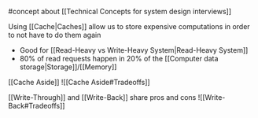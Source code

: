 #concept about [[Technical Concepts for system design interviews]]

Using [[Cache|Caches]] allow us to store expensive computations in order to not have to do them again

- Good for [[Read-Heavy vs Write-Heavy System|Read-Heavy System]]
- 80% of read requests happen in 20% of the [[Computer data storage|Storage]]/[[Memory]]

[[Cache Aside]]
![[Cache Aside#Tradeoffs]]

[[Write-Through]] and [[Write-Back]] share pros and cons
![[Write-Back#Tradeoffs]]
